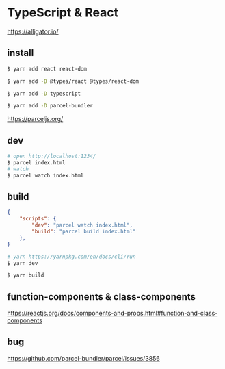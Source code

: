 # TypeScript & React

https://alligator.io/

## install

```sh
$ yarn add react react-dom

$ yarn add -D @types/react @types/react-dom

$ yarn add -D typescript

$ yarn add -D parcel-bundler

```

https://parceljs.org/

## dev

```sh
# open http://localhost:1234/
$ parcel index.html
# watch
$ parcel watch index.html

```

## build

```json
{
    "scripts": {
        "dev": "parcel watch index.html",
        "build": "parcel build index.html"
    },
}
```

```sh
# yarn https://yarnpkg.com/en/docs/cli/run
$ yarn dev

$ yarn build

```

## function-components & class-components

https://reactjs.org/docs/components-and-props.html#function-and-class-components


## bug

https://github.com/parcel-bundler/parcel/issues/3856

